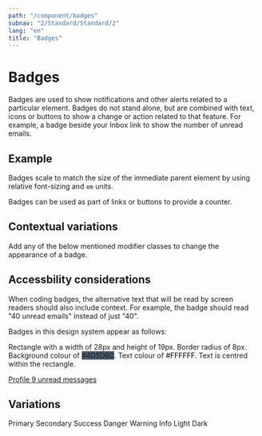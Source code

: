 ```yaml
---
path: "/component/badges"
subnav: "2/Standard/Standard/2"
lang: "en"
title: "Badges"
---
```


<helmet>
<title> Badges - Aurora Design System </title>
</helmet>

# Badges

Badges are used to show notifications and other alerts related to a particular element. Badges do not stand alone, but are combined with text, icons or buttons to show a change or action related to that feature. For example, a badge beside your Inbox link to show the number of unread emails.

<documentationtabs>
    <doctabpanel type="html">
        

## Example

Badges scale to match the size of the immediate parent element by using relative font-sizing and `em` units.
<htmlbadge1 />

Badges can be used as part of links or buttons to provide a counter.
<htmlbadge2 />

## Contextual variations

Add any of the below mentioned modifier classes to change the appearance of a badge.
<htmlbadge3 />

## Accessbility considerations
        
When coding badges, the alternative text that will be read by screen readers should also include context. For example, the badge should read "40 unread emails" instead of just "40".

<codeblock html='<a href="#">
  Profile <span class="badge badge-secondary">9</span>
  <span class="sr-only">unread messages</span>
</a>
' react='<a href="#">
  Profile <Badge color="secondary">9</Badge>
  <span class="sr-only">unread messages</span>
</a>'></codeblock>

<codeblock html='<span class="badge badge-primary">Primary</span>
<span class="badge badge-secondary">Secondary</span>
<span class="badge badge-success">Success</span>
<span class="badge badge-danger">Danger</span>
<span class="badge badge-warning">Warning</span>
<span class="badge badge-info">Info</span>
<span class="badge badge-light">Light</span>
<span class="badge badge-dark">Dark</span>
' react='<Badge color="primary">Primary</Badge>
<Badge color="secondary">Secondary</Badge>
<Badge color="success">Success</Badge>
<Badge color="danger">Danger</Badge>
<Badge color="warning">Warning</Badge>
<Badge color="info">Info</Badge>
<Badge color="light">Light</Badge>
<Badge color="dark">Dark</Badge>'></codeblock>
        
</doctabpanel>

<doctabpanel type="react">
      </doctabpanel>

<doctabpanel type="design">

Badges in this design system appear as follows:

Rectangle with a width of 28px and height of 19px. Border radius of 8px. Background colour of <badge style="background-color: #4D5D6C;">#4D5D6C</badge>. Text colour of <badge style="background-color: #FFFFFF;color:black;">#FFFFFF</badge>. Text is centred within the rectangle.

<div class="mt-3 mb-3">
  <a href="#">
    Profile <span class="badge badge-secondary">9</span>
    <span class="sr-only">unread messages</span>
  </a>
</div>

<h2>Variations</h2>

<div class="mt-3 mb-3">
  <span class="badge badge-primary">Primary</span>
  <span class="badge badge-secondary">Secondary</span>
  <span class="badge badge-success">Success</span>
  <span class="badge badge-danger">Danger</span>
  <span class="badge badge-warning">Warning</span>
  <span class="badge badge-info">Info</span>
  <span class="badge badge-light">Light</span>
  <span class="badge badge-dark">Dark</span>
</div>

</doctabpanel>
    </documentationtabs>
